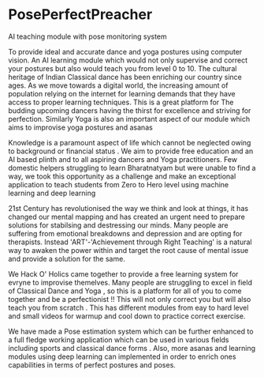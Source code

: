 # PosePerfectPreacher
AI teaching module with pose monitoring system


To provide ideal and accurate dance and yoga postures using computer vision. An AI learning module which would not only supervise and correct your postures but also would teach you from level 0 to 10.
 The cultural heritage of Indian Classical dance has been enriching our country since ages. As we move towards a digital world, the increasing amount of population relying on the internet for learning demands that they have access to proper learning techniques. This is a great platform for The budding upcoming dancers having the thirst for excellence and striving for perfection. Similarly Yoga is also an important aspect of our module which aims to improvise yoga postures and asanas


 Knowledge is a paramount aspect of life which cannot be neglected owing to background or financial status . We aim to provide free education and an AI based plinth and to all aspiring dancers and Yoga practitioners.
Few domestic helpers struggling to learn Bharatnatyam but were unable to find a way, we took this opportunity as a challenge and make an exceptional application to teach students from Zero to Hero level using machine learning and deep learning 


21st Century has revolutionised the way we think and look at things, it has changed our mental mapping and has created an urgent need to prepare solutions for stabilsing and destressing our minds. Many people are suffering from emotional breakdowns and depression and are opting for therapists. Instead  'ART'-'Achievement through Right Teaching' is a natural way to awaken the power within and target the root cause of mental issue and provide a solution for the same.


We Hack O' Holics came together  to provide a free learning system for evryne to improvise themelves. Many people are struggling to excel in field of Classical Dance and Yoga , so this is a platform for all of you to come together and be a perfectionist !!
This will not only correct you but will also teach you from scratch . This has different modules from eay to hard level and small videos for warmup and cool down to practice correct exercise.


We have made a Pose estimation system which can be further enhanced to a full fledge working application which can be used in various fields including sports and classical dance forms . Also, more asanas and learning modules using deep learning can implemented in order to enrich ones capabilities in terms of perfect postures and poses.
